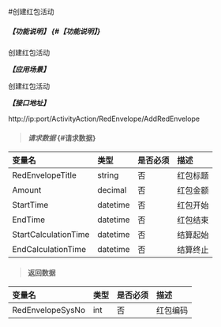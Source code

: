#创建红包活动

##### _【功能说明】_ {#【功能说明】}

创建红包活动

_**【应用场景】**_

创建红包活动

_**【接口地址】**_

http://ip:port/ActivityAction/RedEnvelope/AddRedEnvelope

> #### _请求数据_ {#请求数据}

| 变量名 | 类型 | 是否必须 | 描述 |
| :--- | :--- | :--- | :--- |
| RedEnvelopeTitle| string| 否 |红包标题|
| Amount| decimal| 否 |红包金额|
| StartTime| datetime| 否 |红包开始|
| EndTime| datetime| 否 |红包结束|
| StartCalculationTime| datetime| 否 |结算起始|
| EndCalculationTime| datetime| 否 |结算终止|




> #### 返回数据

| 变量名 | 类型 | 是否必须 | 描述 |
| :--- | :--- | :--- | :--- |
| RedEnvelopeSysNo| int| 否 | 红包编码|


